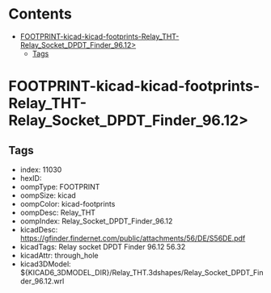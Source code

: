 



Contents
========

* [FOOTPRINT-kicad-kicad-footprints-Relay_THT-Relay_Socket_DPDT_Finder_96.12>](#footprint-kicad-kicad-footprints-relay_tht-relay_socket_dpdt_finder_9612)
	* [Tags](#tags)

# FOOTPRINT-kicad-kicad-footprints-Relay_THT-Relay_Socket_DPDT_Finder_96.12>

## Tags

- index: 11030
- hexID: 
- oompType: FOOTPRINT
- oompSize: kicad
- oompColor: kicad-footprints
- oompDesc: Relay_THT
- oompIndex: Relay_Socket_DPDT_Finder_96.12
- kicadDesc: https://gfinder.findernet.com/public/attachments/56/DE/S56DE.pdf
- kicadTags: Relay socket DPDT Finder 96.12 56.32
- kicadAttr: through_hole
- kicad3DModel: ${KICAD6_3DMODEL_DIR}/Relay_THT.3dshapes/Relay_Socket_DPDT_Finder_96.12.wrl
